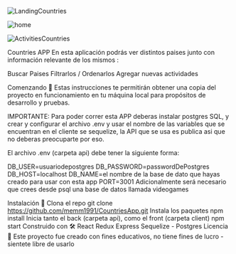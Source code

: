 ![LandingCountries](https://user-images.githubusercontent.com/72989632/123967026-52a31380-d98c-11eb-9bc1-ca56773185d9.png)

![home](https://user-images.githubusercontent.com/72989632/123967561-ce04c500-d98c-11eb-87f4-c0f063a7f0e9.png)

![ActivitiesCountries](https://user-images.githubusercontent.com/72989632/123967855-17edab00-d98d-11eb-9146-f60101a287a5.png)

Countries APP
En esta aplicación podrás ver distintos paises junto con información relevante de los mismos :

Buscar Paises
Filtrarlos / Ordenarlos
Agregar nuevas actividades


Comenzando 🚀
Estas instrucciones te permitirán obtener una copia del proyecto en funcionamiento en tu máquina local para propósitos de desarrollo y pruebas.

IMPORTANTE: Para poder correr esta APP deberas instalar postgres SQL, y crear y configurar el archivo .env y usar el nombre de las variables que se encuentran en el cliente se sequelize, la API que se usa es publica asi que no deberas preocuparte por eso. 

El archivo .env (carpeta api) debe tener la siguiente forma:

DB_USER=usuariodepostgres
DB_PASSWORD=passwordDePostgres
DB_HOST=localhost
DB_NAME=el nombre de la base de dato que hayas creado para usar con esta app
PORT=3001
Adicionalmente será necesario que crees desde psql una base de datos llamada videogames

Instalación 🔧
Clona el repo
git clone https://github.com/memm1991/CountriesApp.git
Instala los paquetes
npm install
Inicia tanto el back (carpeta api), como el front (carpeta client)
npm start
Construido con 🛠️
 React
 Redux
 Express
 Sequelize - Postgres
Licencia 📄
Este proyecto fue creado con fines educativos, no tiene fines de lucro - sientete libre de usarlo
